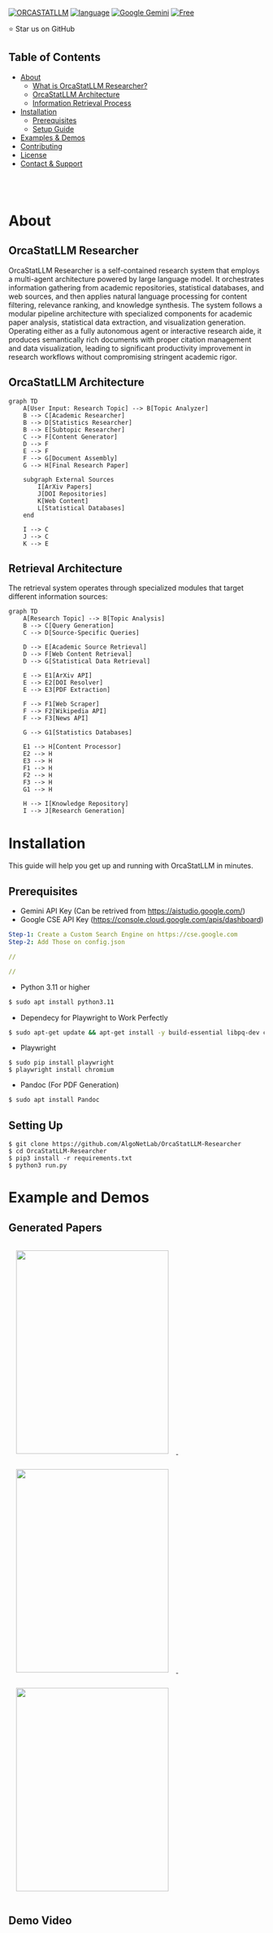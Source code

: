 <a name="top"></a>
[![ORCASTATLLM](./images/OrcaStatLLM.png)](https://algonet.open-research.tech/)
[![language](https://img.shields.io/badge/language-python3-239120)](https://python.org)
[![Google Gemini](https://img.shields.io/badge/Google%20Gemini-886FBF?logo=googlegemini&logoColor=fff)](#)
[![Free](https://img.shields.io/badge/free_for_non_commercial_use-brightgreen)](#-license)

⭐ Star us on GitHub

## Table of Contents

- [About](#about)
  - [What is OrcaStatLLM Researcher?](#orcastatllm-researcher)
  - [OrcaStatLLM Architecture](#orcastatllm-architecture)
  - [Information Retrieval Process](#retrieval-architecture)
- [Installation](#installation)
  - [Prerequisites](#prerequisites)
  - [Setup Guide](#setting-up)
- [Examples & Demos](#examples--demos)
- [Contributing](#contributing)
- [License](#license)
- [Contact & Support](#contact--support)

<br/><br/>

# About

## OrcaStatLLM Researcher

OrcaStatLLM Researcher is a self-contained research system that employs a multi-agent architecture powered by large language model. It orchestrates information gathering from academic repositories, statistical databases, and web sources, and then applies natural language processing for content filtering, relevance ranking, and knowledge synthesis. The system follows a modular pipeline architecture with specialized components for academic paper analysis, statistical data extraction, and visualization generation. Operating either as a fully autonomous agent or interactive research aide, it produces semantically rich documents with proper citation management and data visualization, leading to significant productivity improvement in research workflows without compromising stringent academic rigor.

## OrcaStatLLM Architecture

```mermaid
graph TD
    A[User Input: Research Topic] --> B[Topic Analyzer]
    B --> C[Academic Researcher]
    B --> D[Statistics Researcher]
    B --> E[Subtopic Researcher]
    C --> F[Content Generator]
    D --> F
    E --> F
    F --> G[Document Assembly]
    G --> H[Final Research Paper]
    
    subgraph External Sources
        I[ArXiv Papers]
        J[DOI Repositories]
        K[Web Content]
        L[Statistical Databases]
    end
    
    I --> C
    J --> C
    K --> E

```
## Retrieval Architecture

The retrieval system operates through specialized modules that target different information sources:

```mermaid
graph TD
    A[Research Topic] --> B[Topic Analysis]
    B --> C[Query Generation]
    C --> D[Source-Specific Queries]
    
    D --> E[Academic Source Retrieval]
    D --> F[Web Content Retrieval]
    D --> G[Statistical Data Retrieval]
    
    E --> E1[ArXiv API]
    E --> E2[DOI Resolver]
    E --> E3[PDF Extraction]
    
    F --> F1[Web Scraper]
    F --> F2[Wikipedia API]
    F --> F3[News API]
    
    G --> G1[Statistics Databases]
    
    E1 --> H[Content Processor]
    E2 --> H
    E3 --> H
    F1 --> H
    F2 --> H
    F3 --> H
    G1 --> H
    
    H --> I[Knowledge Repository]
    I --> J[Research Generation]
```

# Installation
This guide will help you get up and running with OrcaStatLLM in minutes.

## Prerequisites

- Gemini API Key (Can be retrived from https://aistudio.google.com/)
- Google CSE API Key (https://console.cloud.google.com/apis/dashboard)
``` yaml
Step-1: Create a Custom Search Engine on https://cse.google.com
Step-2: Add Those on config.json

//

//

```
- Python 3.11 or higher
```bash
$ sudo apt install python3.11
```
- Dependecy for Playwright to Work Perfectly
``` bash
$ sudo apt-get update && apt-get install -y build-essential libpq-dev curl libglib2.0-0 libnss3 libnspr4 libdbus-1-3 libatk1.0-0 libatk-bridge2.0-0 libcups2 libxcomposite1 libxdamage1 libxext6 libxfixes3 libxrandr2 libgbm1 libxkbcommon0 libpango-1.0-0 libcairo2 libasound2 libatspi2.0-0 libpangocairo-1.0-0 libpangoft2-1.0-0 libgdk-pixbuf2.0-0 && apt-get clean

```
- Playwright
```
$ sudo pip install playwright
$ playwright install chromium
```
- Pandoc (For PDF Generation)

```bash
$ sudo apt install Pandoc
```

## Setting Up

```
$ git clone https://github.com/AlgoNetLab/OrcaStatLLM-Researcher
$ cd OrcaStatLLM-Researcher
$ pip3 install -r requirements.txt
$ python3 run.py 
```

# Example and Demos

## Generated Papers

<p>
  <a href="./examples/papers/Quantum_Computi_6110.pdf">
    <img src="./examples/img/msedge_HKUJlzUuOQ.png" width="300" height="400" style="margin: 15px;">
  </a> &nbsp;&nbsp;&nbsp;&nbsp;&nbsp;&nbsp;&nbsp;
  <a href="examples/papers/Development_and_7336.pdf">
    <img src="examples/img/msedge_ZyOBtlF08d.png" width="300" height="400" style="margin: 15px;">
  </a>&nbsp;&nbsp;&nbsp;&nbsp;&nbsp;&nbsp;&nbsp;
  <a href="examples/papers/Windows_Vulnera_4616.pdf">
    <img src="examples/img/msedge_BBPfLhjt9o.png" width="300" height="400" style="margin: 15px;">
  </a>
  <br>
</p>

## Demo Video


    
